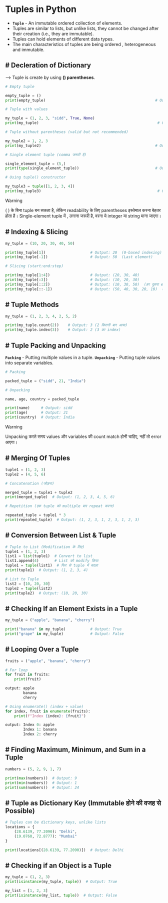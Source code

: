 # Tuples in Python

- **`Tuple`** - An immutable ordered collection of elements.
- Tuples are similar to lists, but unlike lists, they cannot be changed after their creation (i.e., they are immutable).
- Tuples can hold elements of different data types.
- The main characteristics of tuples are being ordered , heterogeneous and immutable.

## # Decleration of Dictionary

--> Tuple is create by using **() parentheses**.

``` py
# Empty tuple

empty_tuple = ()
print(empty_tuple)                                                 # Output : ()                            

# Tuple with values

my_tuple = (1, 2, 3, "sidd", True, None)
print(my_tuple)                                                     # Output : (1, 2, 3, 'sidd', True, None)

# Tuple without parentheses (valid but not recommended)

my_tuple2 = 1, 2, 3
print(my_tuple2)                                                   # Output : (1, 2, 3)

# Single element tuple (comma जरूरी है)

single_element_tuple = (5,)  
print(type(single_element_tuple))                                  # Output : <class 'tuple'>

# Using tuple() constructor

my_tuple3 = tuple([1, 2, 3, 4])  
print(my_tuple3)                                                    # Output: (1, 2, 3, 4)                  
```
> [!WARNING]
> ( ) के बिना tuple बन सकता है, लेकिन readability के लिए parentheses इस्तेमाल करना बेहतर होता है।
> Single-element tuple में , लगाना जरूरी है, वरना ये integer या string माना जाएगा।

## # Indexing & Slicing

``` py
my_tuple = (10, 20, 30, 40, 50)

print(my_tuple[1])                    # Output: 20  (0-based indexing)
print(my_tuple[-1])                   # Output: 50  (Last element)

# Slicing (start:end:step)

print(my_tuple[1:4])                  # Output: (20, 30, 40)
print(my_tuple[:3])                   # Output: (10, 20, 30)
print(my_tuple[::2])                  # Output: (10, 30, 50)  (हर दूसरा element)
print(my_tuple[::-1])                 # Output: (50, 40, 30, 20, 10)  (Reverse tuple)
```

## # Tuple Methods

```py
my_tuple = (1, 2, 3, 4, 2, 5, 2)

print(my_tuple.count(2))    # Output: 3 (2 कितनी बार आया)
print(my_tuple.index(3))    # Output: 2 (3 का index)
```
## # Tuple Packing and Unpacking

**`Packing`** - Putting multiple values ​​in a tuple.
**`Unpacking`** - Putting tuple values ​​into separate variables.

```py
# Packing

packed_tuple = ("sidd", 21, "India")

# Unpacking

name, age, country = packed_tuple

print(name)     # Output: sidd
print(age)      # Output: 21
print(country)  # Output: India
```` 
> [!WARNING]
>  Unpacking करते समय values और variables की count match होनी चाहिए, नहीं तो error आएगा।

## # Merging Of Tuples

```py
tuple1 = (1, 2, 3)
tuple2 = (4, 5, 6)

# Concatenation (जोड़ना)

merged_tuple = tuple1 + tuple2
print(merged_tuple)  # Output: (1, 2, 3, 4, 5, 6)

# Repetition (एक tuple को multiple बार repeat करना)

repeated_tuple = tuple1 * 3
print(repeated_tuple)  # Output: (1, 2, 3, 1, 2, 3, 1, 2, 3)
```

## # Conversion Between List & Tuple

```py
# Tuple to List (Modification के लिए)
tuple1 = (1, 2, 3)
list1 = list(tuple1)  # Convert to list
list1.append(4)       # List को modify किया
tuple1 = tuple(list1)  # फिर से tuple में बदला
print(tuple1)  # Output: (1, 2, 3, 4)

# List to Tuple
list2 = [10, 20, 30]
tuple2 = tuple(list2)
print(tuple2)  # Output: (10, 20, 30)
```
## # Checking If an Element Exists in a Tuple

```py
my_tuple = ("apple", "banana", "cherry")

print("banana" in my_tuple)           # Output: True
print("grape" in my_tuple)            # Output: False
```

## # Looping Over a Tuple

```py
fruits = ("apple", "banana", "cherry")

# For loop
for fruit in fruits:
    print(fruit)

output: apple
        banana
        cherry

# Using enumerate() (index + value)
for index, fruit in enumerate(fruits):
    print(f"Index {index}: {fruit}")

output: Index 0: apple
        Index 1: banana
        Index 2: cherry
```

## # Finding Maximum, Minimum, and Sum in a Tuple

```py
numbers = (5, 2, 9, 1, 7)

print(max(numbers))  # Output: 9
print(min(numbers))  # Output: 1
print(sum(numbers))  # Output: 24
```

## #  Tuple as Dictionary Key (Immutable होने की वजह से Possible)

```py
# Tuples can be dictionary keys, unlike lists
locations = {
    (28.6139, 77.2090): "Delhi",
    (19.0760, 72.8777): "Mumbai"
}

print(locations[(28.6139, 77.2090)])  # Output: Delhi
```

## # Checking if an Object is a Tuple

```py
my_tuple = (1, 2, 3)
print(isinstance(my_tuple, tuple))  # Output: True

my_list = [1, 2, 3]
print(isinstance(my_list, tuple))  # Output: False
```







